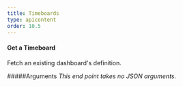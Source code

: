 ```yaml
---
title: Timeboards
type: apicontent
order: 10.5
---
```


#### Get a Timeboard
Fetch an existing dashboard's definition.

#####Arguments
*This end point takes no JSON arguments.*
